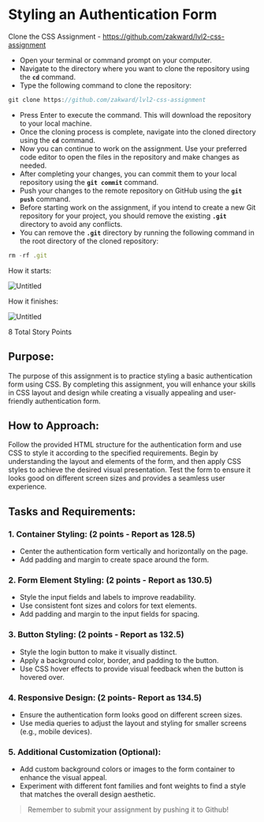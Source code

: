 # Styling an Authentication Form

Clone the CSS Assignment - https://github.com/zakward/lvl2-css-assignment

- Open your terminal or command prompt on your computer.
- Navigate to the directory where you want to clone the repository using the **`cd`** command.
- Type the following command to clone the repository:

```jsx
git clone https://github.com/zakward/lvl2-css-assignment
```

- Press Enter to execute the command. This will download the repository to your local machine.
- Once the cloning process is complete, navigate into the cloned directory using the **`cd`** command.
- Now you can continue to work on the assignment. Use your preferred code editor to open the files in the repository and make changes as needed.
- After completing your changes, you can commit them to your local repository using the **`git commit`** command.
- Push your changes to the remote repository on GitHub using the **`git push`** command.
- Before starting work on the assignment, if you intend to create a new Git repository for your project, you should remove the existing **`.git`** directory to avoid any conflicts.
- You can remove the **`.git`** directory by running the following command in the root directory of the cloned repository:

```jsx
rm -rf .git
```

How it starts: 

![Untitled](https://prod-files-secure.s3.us-west-2.amazonaws.com/6aef2f33-de49-4357-824c-927199bca931/61002e6a-30ed-47bf-9e5e-5e599596318b/Untitled.png)

How it finishes:

![Untitled](https://prod-files-secure.s3.us-west-2.amazonaws.com/6aef2f33-de49-4357-824c-927199bca931/ee5d6644-3a75-43c8-823d-7f0e5ab6a3c4/Untitled.png)

8 Total Story Points

## **Purpose:**

The purpose of this assignment is to practice styling a basic authentication form using CSS. By completing this assignment, you will enhance your skills in CSS layout and design while creating a visually appealing and user-friendly authentication form.

## **How to Approach:**

Follow the provided HTML structure for the authentication form and use CSS to style it according to the specified requirements. Begin by understanding the layout and elements of the form, and then apply CSS styles to achieve the desired visual presentation. Test the form to ensure it looks good on different screen sizes and provides a seamless user experience.

## **Tasks and Requirements:**

### **1. Container Styling:   (2 points - Report as 128.5)**

- Center the authentication form vertically and horizontally on the page.
- Add padding and margin to create space around the form.

### **2. Form Element Styling: (2 points - Report as 130.5)**

- Style the input fields and labels to improve readability.
- Use consistent font sizes and colors for text elements.
- Add padding and margin to the input fields for spacing.

### **3. Button Styling: (2 points - Report as 132.5)**

- Style the login button to make it visually distinct.
- Apply a background color, border, and padding to the button.
- Use CSS hover effects to provide visual feedback when the button is hovered over.

### **4. Responsive Design: (2 points- Report as 134.5)**

- Ensure the authentication form looks good on different screen sizes.
- Use media queries to adjust the layout and styling for smaller screens (e.g., mobile devices).

### **5. Additional Customization (Optional):**

- Add custom background colors or images to the form container to enhance the visual appeal.
- Experiment with different font families and font weights to find a style that matches the overall design aesthetic.



> Remember to submit your assignment by pushing it to Github!